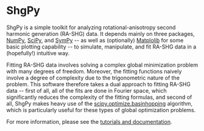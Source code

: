 # ShgPy

ShgPy is a simple toolkit for analyzing rotational-anisotropy second harmonic generation (RA-SHG) data. It depends mainly on three packages, [NumPy](https://numpy.org/), [SciPy](https://www.scipy.org/), and [SymPy](https://www.sympy.org/en/index.html) -- as well as (optionally) [Matplolib](https://matplotlib.org/) for some basic plotting capability -- to simulate, manipulate, and fit RA-SHG data in a (hopefully!) intuitive way.

Fitting RA-SHG data involves solving a complex global minimization problem with many degrees of freedom. Moreover, the fitting functions naively involve a degree of complexity due to the trigonometric nature of the problem. This software therefore takes a dual approach to fitting RA-SHG data -- first of all, all of the fits are done in Fourier space, which significantly reduces the complexity of the fitting formulas, and second of all, ShgPy makes heavy use of the [scipy.optimize.basinhopping](https://docs.scipy.org/doc/scipy/reference/generated/scipy.optimize.basinhopping.html) algorithm, which is particularly useful for these types of global optimization problems.

For more information, please see the [tutorials and documentation](https://bfichera.github.io/shgpy/).
